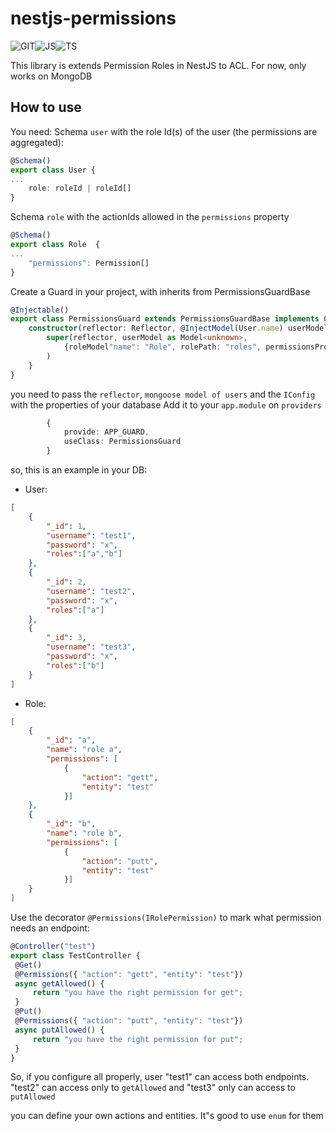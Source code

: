 # nestjs-permissions

![GIT](https://img.shields.io/badge/GIT-black?style=for-the-badge&logo=GIT&logoColor=F05032)![JS](https://img.shields.io/badge/JAVASCRIPT-black?style=for-the-badge&logo=JavaScript&logoColor=F7DF1E)![TS](https://img.shields.io/badge/TYPESCRIPT-black?style=for-the-badge&logo=TypeScript&logoColor=3178C6)

This library is extends Permission Roles in NestJS to ACL. For now, only works on MongoDB

## How to use
You need:
Schema `user` with the role Id(s) of the user (the permissions are aggregated):
```typescript
@Schema()
export class User {
...
    role: roleId | roleId[]
}
```
Schema `role` with the actionIds allowed in the `permissions` property
```typescript
@Schema()
export class Role  {
...
    "permissions": Permission[]
}
```

Create a Guard in your project, with inherits from PermissionsGuardBase
```typescript
@Injectable()
export class PermissionsGuard extends PermissionsGuardBase implements CanActivate {
    constructor(reflector: Reflector, @InjectModel(User.name) userModel: Model<User>) {
        super(reflector, userModel as Model<unknown>, 
            {roleModel"name": "Role", rolePath: "roles", permissionsProperty: "permissions"}
        )
    }
}
```
you need to pass the `reflector`, `mongoose model of users`  and the `IConfig` with the properties of your database
Add it to your `app.module` on `providers`
```typescript
        {
            provide: APP_GUARD,
            useClass: PermissionsGuard
        }
```

so, this is an example in your DB:

* User:
```json
[
    {
        "_id": 1,
        "username": "test1",
        "password": "x",
        "roles":["a","b"]
    },
    {
        "_id": 2,
        "username": "test2",
        "password": "x",
        "roles":["a"]
    },
    {
        "_id": 3,
        "username": "test3",
        "password": "x",
        "roles":["b"]
    }
]
```
* Role:
```json
[
    {
        "_id": "a",
        "name": "role a",
        "permissions": [
            {
                "action": "gett",
                "entity": "test"
            }]
    },
    {
        "_id": "b",
        "name": "role b",
        "permissions": [
            {
                "action": "putt",
                "entity": "test"
            }]
    }
]
```
Use the decorator `@Permissions(IRolePermission)` to mark what permission needs an endpoint:
```typescript
@Controller("test")
export class TestController {
 @Get()
 @Permissions({ "action": "gett", "entity": "test"})
 async getAllowed() {
     return "you have the right permission for get";
 }
 @Put()
 @Permissions({ "action": "putt", "entity": "test"})
 async putAllowed() {
     return "you have the right permission for put";
 }
}
```
So, if you configure all properly, user "test1" can access both endpoints. "test2" can access only to `getAllowed` and "test3" only can access to `putAllowed`

you can define your own actions and entities. It"s good to use `enum` for them

